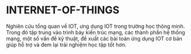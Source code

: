 # INTERNET-OF-THINGS
Nghiên cứu tổng quan về IOT, ưng dụng IOT trong trường học thông minh. Trong đó tập trung vào trình bày kiến trúc mạng, các thành phần hệ thống mạng, một số vấn đề kỹ thuật, đề xuất các bài toán ứng dụng IOT cơ bản giúp hỗ trợ và đem lại trải nghiệm học tập tốt hơn.
